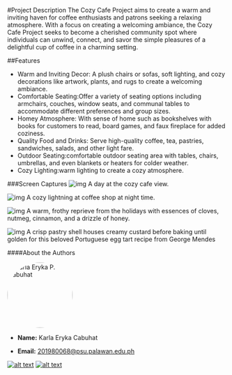 #Project Description
The Cozy Cafe Project aims to create a warm and inviting haven for coffee enthusiasts and patrons seeking a relaxing atmosphere. 
With a focus on creating a welcoming ambiance, the Cozy Cafe Project seeks to become a cherished community spot where individuals 
can unwind, connect, and savor the simple pleasures of a delightful cup of coffee in a charming setting.

##Features   
- Warm and Inviting Decor: A plush chairs or sofas, soft lighting, and cozy decorations like artwork, plants, and rugs to create a welcoming ambiance.
- Comfortable Seating:Offer a variety of seating options including armchairs, couches, window seats, and communal tables to accommodate different preferences and group sizes.
- Homey Atmosphere: With sense of home such as bookshelves with books for customers to read, board games, and faux fireplace for added coziness.
- Quality Food and Drinks: Serve high-quality coffee, tea, pastries, sandwiches, salads, and other light fare.
- Outdoor Seating:comfortable outdoor seating area with tables, chairs, umbrellas, and even blankets or heaters for colder weather.
- Cozy Lighting:warm lighting to create a cozy atmosphere. 

###Screen Captures
![img](https://i.pinimg.com/564x/05/b9/04/05b904ab193c53e9e001703ac0e8e423.jpg)
A day at the cozy cafe view.

![img](https://i.pinimg.com/564x/5e/02/70/5e02708094410933dd5998d8e1310abe.jpg)
A cozy lightning at coffee shop at night time.

![img](https://i.pinimg.com/564x/21/ea/a1/21eaa1b9c6573c3147d4f721cab61a2c.jpg)
A warm, frothy reprieve from the holidays with essences of cloves, nutmeg, cinnamon, and a drizzle of honey.

![img](https://i.pinimg.com/564x/a7/35/16/a73516175071afb3b0ef7627af7d6f6d.jpg)
A crisp pastry shell houses creamy custard before baking until golden for this beloved Portuguese egg tart recipe from George Mendes
  
####About the Authors

<img src="https://avatars.githubusercontent.com/u/132076876?v=4" alt="Karla Eryka P. Cabuhat" width="150" style="border-radius: 50%">

- **Name:** Karla Eryka Cabuhat

- **Email:** 201980068@psu.palawan.edu.ph

[![alt text][1.1]][1]
[![alt text][2.1]][2]

[1.1]:https://github.com/gauravghongde/social-icons/blob/master/PNG/Color/Facebook.png?raw=true
[2.1]: https://github.com/gauravghongde/social-icons/blob/master/PNG/Color/Github.png?raw=true
[1]: https://www.facebook.com/angelkarla.cabuhat
[2]: https://github.com/karlacabuhat

